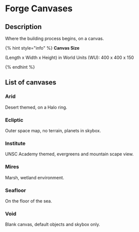 # Forge Canvases

## Description

Where the building process begins, on a canvas.

{% hint style="info" %}
**Canvas Size**

(Length x Width x Height) in World Units (WU): 400 x 400 x 150

{% endhint %}


## List of canvases

### Arid

Desert themed, on a Halo ring.

### Ecliptic

Outer space map, no terrain, planets in skybox.

### Institute

UNSC Academy themed, evergreens and mountain scape view.

### Mires

Marsh, wetland environment.

### Seafloor

On the floor of the sea.

### Void

Blank canvas, default objects and skybox only.